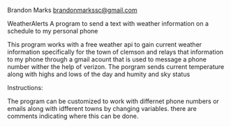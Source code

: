 Brandon Marks
brandonmarkssc@gmail.com

WeatherAlerts
A program to send a text with weather information on a schedule to my personal phone

This program works with a free weather api to gain current weather information specifically for the town of clemson and relays that information to my phone through a gmail acount that is used to message a phone number wither the help of verizon. The porgram sends current temperature along with highs and lows of the day and humity and sky status



Instructions:

The program can be customized to work with differnet phone numbers or emails along with idfferent towns by changing variables. there are comments indicating where this can be done. 







